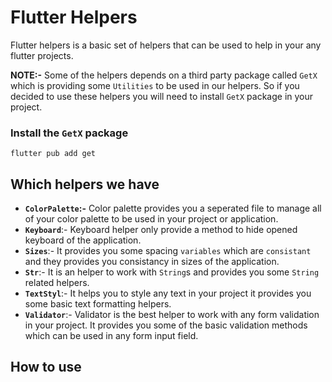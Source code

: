 # Flutter Helpers

Flutter helpers is a basic set of helpers that can be used to help in your any flutter projects.

**NOTE:-** Some of the helpers depends on a third party package called ```GetX``` which is providing some ```Utilities``` to be used in our helpers. So if you decided to use these helpers you will need to install ```GetX``` package in your project.

### Install the ```GetX``` package

```
flutter pub add get
```

## Which helpers we have

* **```ColorPalette```:-** Color palette provides you a seperated file to manage all of your color palette to be used in your project or application.
* **```Keyboard```**:- Keyboard helper only provide a method to hide opened keyboard of the application.
* **```Sizes```**:- It provides you some spacing ```variables``` which are ```consistant``` and they provides you consistancy in sizes of the application.
* **```Str```**:- It is an helper to work with ```String```s and provides you some ```String``` related helpers.
* **```TextStyl```**:- It helps you to style any text in your project it provides you some basic text formatting helpers.
* **```Validator```**:- Validator is the best helper to work with any form validation in your project. It provides you some of the basic validation methods which can be used in any form input field.


## How to use


